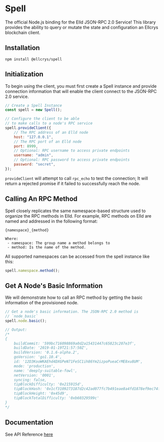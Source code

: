 # Spell

The official Node.js binding for the Elld JSON-RPC 2.0 Service! This library provides the ability to query or mutate the state and configuration an Ellcrys blockchain client.

## Installation

```
npm install @ellcrys/spell
```

## Initialization

To begin using the client, you must first create a Spell instance and provide connection information that will enable the client connect to the JSON-RPC 2.0 service.

```js
// Create a Spell Instance
const spell = new Spell();

// Configure the client to be able
// to make calls to a node's RPC service
spell.provideClient({
	// The RPC address of an Elld node
	host: "127.0.0.1",
	// The RPC port of an Elld node
	port: 8999,
	// Optional: RPC username to access private endpoints
	username: "admin",
	// Optional: RPC password to access private endpoints
	password: "secret",
});
```

`provideClient` will attempt to call `rpc_echo` to test the connection; It will return a rejected promise if it failed to successfully reach the node.

## Calling An RPC Method

Spell closely replicates the same namespace-based structure used to organize the RPC methods in Elld. For example, RPC methods on Elld are named and addressed in the following format:

```
{namespace}_{method}

Where:
 - namespace: The group name a method belongs to
 - method: Is the name of the method.
```

All supported namespaces can be accessed from the spell instance like this:

```js
spell.namespace.method();
```

## Get A Node's Basic Information

We will demonstrate how to call an RPC method by getting the basic information of the provisioned node.

```js
// Get a node's basic information. The JSON-RPC 2.0 method is
// `node_basic`
spell.node.basic();

// Output:
/*
{
	buildCommit: '599bc716098869a0d2a15431447c65823c207e3f',
	buildDate: '2019-01-19T21:57:50Z',
	buildVersion: '0.1.6-alpha.2',
	goVersion: 'go1.10.4',
	id: '12D3KooWKAEhd4DXGPeN71FeSC1ih86Ym2izpoPueaCrME8xu8UM',
	mode: 'production',
	name: 'deeply-suitable-fowl',
	netVersion: '0001',
	syncing: false,
	tipBlockDifficulty: '0x215915d',
	tipBlockHash: '0x1cf3109273187d2c42ad077fc7b491eae8a4fd1878ef9ec74f0d12d4843a9168',
	tipBlockHeight: '0x45d9',
	tipBlockTotalDifficulty: '0xb60329599c'
}
*/
```

## Documentation

See API Reference [here](https://ellcrys.github.io/spell)
